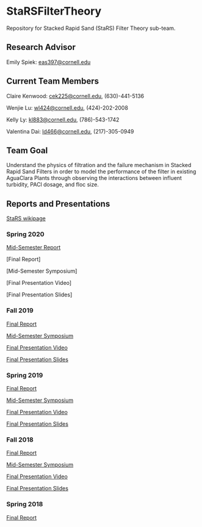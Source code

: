 # StaRSFilterTheory
Repository for Stacked Rapid Sand (StaRS) Filter Theory sub-team.

## Research Advisor

Emily Spiek: eas397@cornell.edu

## Current Team Members
Claire Kenwood: cek225@cornell.edu, (630)-441-5136

Wenjie Lu: wl424@cornell.edu, (424)-202-2008 

Kelly Ly: kl883@cornell.edu, (786)-543-1742

Valentina Dai: ld466@cornell.edu, (217)-305-0949

## Team Goal
Understand the physics of filtration and the failure mechanism in Stacked Rapid Sand Filters in order to model the performance of the filter in existing AguaClara Plants through observing the interactions between influent turbidity, PACl dosage, and floc size.

## Reports and Presentations

[StaRS wikipage](https://confluence.cornell.edu/display/AGUACLARA/StaRS+Filter+Theory)

### Spring 2020
[Mid-Semester Report](https://colab.research.google.com/drive/1Cng-G74j1DCCZy3ZduBcfbl5Bf_tvdpR#scrollTo=awle31N5ykbr)

[Final Report]

[Mid-Semester Symposium]

[Final Presentation Video]

[Final Presentation Slides]

### Fall 2019
[Final Report](https://github.com/AguaClara/filtration-theory/blob/master/StaRS_Filter_Theory_Fall_2019_Final_Report.ipynb)

[Mid-Semester Symposium](https://docs.google.com/presentation/d/1AiEq2w3LTiTdpFJl42CnEjQ4OfFoerObIgDUJavqZq0/edit#slide=id.g1d8aa0ef8d_0_11)

[Final Presentation Video](https://www.youtube.com/watch?v=qcks0E9nsQY)

[Final Presentation Slides](https://docs.google.com/presentation/d/1wvwBL_6Lntt1EQpTsBn55t1jKjUN-gUFaQEPoEQ6itc/edit#slide=id.g6c2609749b_0_0)

### Spring 2019
[Final Report](https://github.com/AguaClara/stars_filter_theory/blob/master/Spring%202019/Spring%202019%20Report.md)

[Mid-Semester Symposium](https://docs.google.com/presentation/d/1GsMT6zNvLGUUkohSpsIGeXDoxiKgEeIgDODqL2Xamao/edit#slide=id.g4d2b50cdaf_0_82)

[Final Presentation Video](https://www.youtube.com/watch?v=VX3aHjYuaQw&list=PLhsGtpY8ipdZL4lExJA8KC0zCkaxwfs8R&index=16&t=0s)

[Final Presentation Slides](https://docs.google.com/presentation/d/1XuXCEuoGJuVq1GnJyGL2X8yvSPgNtOJcthe34vZZrtA/edit#slide=id.g570114d21a_0_257)


### Fall 2018
[Final Report](https://github.com/AguaClara/stars_filter_theory/blob/master/Fall%202018/Fall%202018%20Report.md)

[Mid-Semester Symposium](https://docs.google.com/presentation/d/1-hIKGZQ7Z8VapLY0gd4JW2Dt9eHgsxfmrpmCp1HLid4/edit#slide=id.g346a079b2f_0_0)

[Final Presentation Video](https://www.youtube.com/watch?v=zpjpnF5EVf4&index=26&t=0s&list=PLhsGtpY8ipdZTn2HPI6C2uH44ADmc0Ra6)

[Final Presentation Slides](https://docs.google.com/presentation/d/1RA1j8bx2q4Zaum2ENHA)

### Spring 2018
[Final Report](https://github.com/AguaClara/stars_filter_theory/blob/master/Spring%202018/Spring-2018-report.md)
